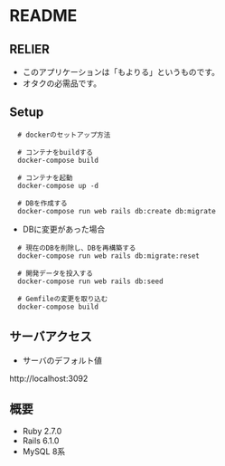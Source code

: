 # README

## RELIER

- このアプリケーションは「もよりる」というものです。
- オタクの必需品です。

## Setup

```
  # dockerのセットアップ方法

  # コンテナをbuildする
  docker-compose build

  # コンテナを起動
  docker-compose up -d

  # DBを作成する
  docker-compose run web rails db:create db:migrate
```

- DBに変更があった場合

```
  # 現在のDBを削除し、DBを再構築する
  docker-compose run web rails db:migrate:reset

  # 開発データを投入する
  docker-compose run web rails db:seed

  # Gemfileの変更を取り込む
  docker-compose build
```

## サーバアクセス

- サーバのデフォルト値

http://localhost:3092

## 概要

- Ruby 2.7.0
- Rails 6.1.0
- MySQL 8系

